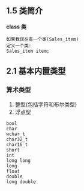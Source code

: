 ## 1.5 类简介
**class 类**
```
如果我现在有一个类(Sales_item)
定义一个类:
Sales_item item;
```


## 2.1 基本内置类型
### 算术类型
1. 整型(包括字符和布尔类型)
2. 浮点型

```
bool 
char
wchar_t
char32_t
char16_t
short
int
long long
long
float 
double 
long double
```
